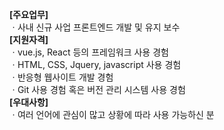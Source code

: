 **[주요업무]**  
ㆍ사내 신규 사업 프론트엔드 개발 및 유지 보수   
**[지원자격]**  
ㆍvue.js, React 등의 프레임워크 사용 경험  
ㆍHTML, CSS, Jquery, javascript 사용 경험  
ㆍ반응형 웹사이트 개발 경험  
ㆍGit 사용 경험 혹은 버전 관리 시스템 사용 경험   
**[우대사항]**  
ㆍ여러 언어에 관심이 많고 상황에 따라 사용 가능하신 분